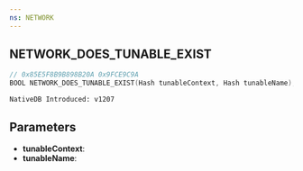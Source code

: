 ```yaml
---
ns: NETWORK
---
```

## NETWORK_DOES_TUNABLE_EXIST

```c
// 0x85E5F8B9B898B20A 0x9FCE9C9A
BOOL NETWORK_DOES_TUNABLE_EXIST(Hash tunableContext, Hash tunableName);
```

```
NativeDB Introduced: v1207
```

## Parameters
* **tunableContext**:
* **tunableName**:
